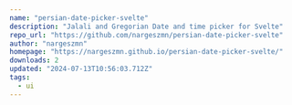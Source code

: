 ```yaml
---
name: "persian-date-picker-svelte"
description: "Jalali and Gregorian Date and time picker for Svelte"
repo_url: "https://github.com/nargeszmn/persian-date-picker-svelte"
author: "nargeszmn"
homepage: "https://nargeszmn.github.io/persian-date-picker-svelte/"
downloads: 2
updated: "2024-07-13T10:56:03.712Z"
tags: 
  - ui
---
```

